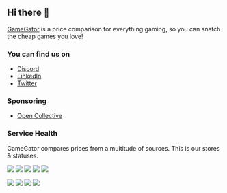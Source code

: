 ## Hi there 👋

[GameGator](https://gamegator.net) is a price comparison for everything gaming, so you can snatch the cheap games you love!

### You can find us on
* [Discord](https://discord.com/invite/GRD85KY)
* [LinkedIn](https://www.linkedin.com/company/gamegator)
* [Twitter](https://twitter.com/gamegatornet)

### Sponsoring
* [Open Collective](https://opencollective.com/gamegator)

### Service Health
GameGator compares prices from a multitude of sources. This is our stores & statuses.

![](https://healthchecks.io/badge/787e8634-e44a-48a8-bd4f-6656aa/oqU6UpXs/2game.svg)
![](https://healthchecks.io/badge/787e8634-e44a-48a8-bd4f-6656aa/UpIoJOwx/eneba.svg)
![](https://healthchecks.io/badge/787e8634-e44a-48a8-bd4f-6656aa/yDI7I9Lr/epic.svg)
![](https://healthchecks.io/badge/787e8634-e44a-48a8-bd4f-6656aa/1BJ2oTjP/gog.svg)
![](https://healthchecks.io/badge/787e8634-e44a-48a8-bd4f-6656aa/hi2wH9Un/greenmangaming.svg)


![](https://healthchecks.io/badge/787e8634-e44a-48a8-bd4f-6656aa/nCDLCxrR/hrk.svg)
![](https://healthchecks.io/badge/787e8634-e44a-48a8-bd4f-6656aa/RPGacxlA/k4g.svg)
![](https://healthchecks.io/badge/787e8634-e44a-48a8-bd4f-6656aa/gTOAql-2/mmoga.svg)
![](https://healthchecks.io/badge/787e8634-e44a-48a8-bd4f-6656aa/fv0Gw6KH/steam.svg)


